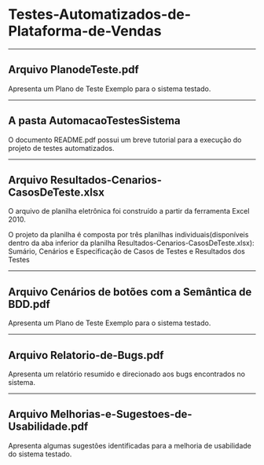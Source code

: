 # Testes-Automatizados-de-Plataforma-de-Vendas


---

## Arquivo PlanodeTeste.pdf

Apresenta um Plano de Teste Exemplo para o sistema testado. 

---

## A pasta AutomacaoTestesSistema

O documento README.pdf possui um breve tutorial para a execução do projeto de testes automatizados.

---

## Arquivo Resultados-Cenarios-CasosDeTeste.xlsx

O arquivo de planilha eletrônica foi construído a partir da ferramenta Excel 2010.

O projeto da planilha é composta por três planilhas individuais(disponíveis dentro da aba inferior da planilha Resultados-Cenarios-CasosDeTeste.xlsx): Sumário, Cenários e Especificação de Casos de Testes e Resultados dos Testes

---

## Arquivo Cenários de botões com a Semântica de BDD.pdf

Apresenta um Plano de Teste Exemplo para o sistema testado. 

---

## Arquivo Relatorio-de-Bugs.pdf

Apresenta um relatório resumido e direcionado aos bugs encontrados no sistema.  

---

## Arquivo Melhorias-e-Sugestoes-de-Usabilidade.pdf

Apresenta algumas sugestões identificadas para a melhoria de usabilidade do sistema testado.


